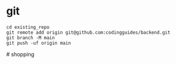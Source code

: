 
# git
```
cd existing_repo
git remote add origin git@github.com:codingguides/backend.git
git branch -M main
git push -uf origin main
```
#   s h o p p i n g  
 
